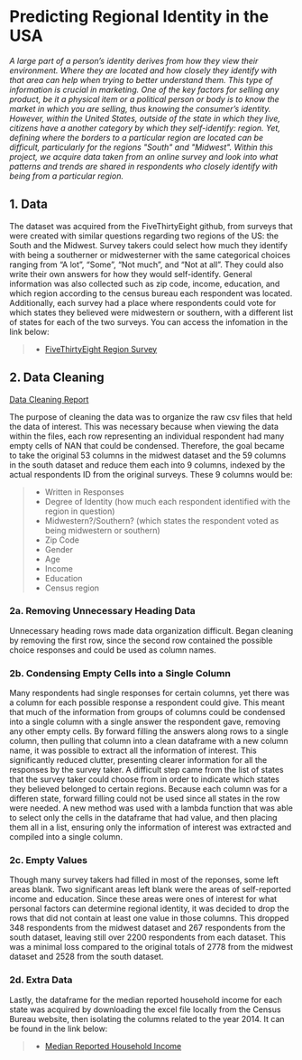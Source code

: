 # Predicting Regional Identity in the USA
*A large part of a person’s identity derives from how they view their environment. Where they are located and how closely they identify with that area can help when trying to better understand them. This type of information is crucial in marketing. One of the key factors for selling any product, be it a physical item or a political person or body is to know the market in which you are selling, thus knowing the consumer’s identity.
 However, within the United States, outside of the state in which they live, citizens have a another category by which they self-identify: region. Yet, defining where the borders to a particular region are located can be difficult, particularly for the regions "South" and "Midwest". Within this project, we acquire data taken from an online survey and look into what patterns and trends are shared in respondents who closely identify with being from a particular region.*

## 1. Data
The dataset was acquired from the FiveThirtyEight github, from surveys that were created with similar questions regarding two regions of the US: the South and the Midwest. Survey takers could select how much they identify with being a southerner or midwesterner with the same categorical choices ranging from “A lot”, “Some”, “Not much”,  and “Not at all”. They could also write their own answers for how they would self-identify. General information was also collected such as zip code, income, education, and which region according to the census bureau each respondent was located. Additionally, each survey had a place where respondents could vote for which states they believed were midwestern or southern, with a different list of states for each of the two surveys. You can access the infomation in the link below:

>* [FiveThirtyEight Region Survey](https://github.com/fivethirtyeight/data/tree/master/region-survey)

## 2. Data Cleaning
[Data Cleaning Report](https://docs.google.com/document/d/1rRdOTVYpGogHpm_7PXoXaa9j04V-bOYeCEMEfd5BXTg/edit)

The purpose of cleaning the data was to organize the raw csv files that held the data of interest. This was necessary because when viewing the data within the files, each row representing an individual respondent had many empty cells of NAN that could be condensed. Therefore, the goal became to take the original 53 columns in the midwest dataset and the 59 columns in the south dataset and reduce them each into 9 columns, indexed by the actual respondents ID from the original surveys. These 9 columns would be:

>* Written in Responses
>* Degree of Identity (how much each respondent identified with the region in question)
>* Midwestern?/Southern? (which states the respondent voted as being midwestern or southern)
>* Zip Code
>* Gender
>* Age
>* Income
>* Education
>* Census region

### 2a. Removing Unnecessary Heading Data

Unnecessary heading rows made data organization difficult. Began cleaning by removing the first row, since the second row contained the possible choice responses and could be used as column names.

### 2b. Condensing Empty Cells into a Single Column

Many respondents had single responses for certain columns, yet there was a column for each possible response a respondent could give. This meant that much of the information from groups of columns could be condensed into a single column with a single answer the respondent gave, removing any other empty cells. By forward filling the answers along rows to a single column, then pulling that column into a clean dataframe with a new column name, it was possible to extract all the information of interest. This significantly reduced clutter, presenting clearer information for all the responses by the survey taker.
A difficult step came from the list of states that the survey taker could choose from in order to indicate which states they believed belonged to certain regions. Because each column was for a differen state, forward filling could not be used since all states in the row were needed. A new method was used with a lambda function that was able to select only the cells in the dataframe that had value, and then placing them all in a list, ensuring only the information of interest was extracted and compiled into a single column.


### 2c. Empty Values

Though many survey takers had filled in most of the reponses, some left areas blank. Two significant areas left blank were the areas of self-reported income and education. Since these areas were ones of interest for what personal factors can determine regional identity, it was decided to drop the rows that did not contain at least one value in those columns. This dropped 348 respondents from the midwest dataset and 267 respondents from the south dataset, leaving still over 2200 respondents from each dataset. This was a minimal loss compared to the original totals of 2778 from the midwest dataset and  2528 from the south dataset.

### 2d. Extra Data

Lastly, the dataframe for the median reported household income for each state was acquired by downloading the excel file locally from the Census Bureau website, then isolating the columns related to the year 2014. It can be found in the link below:
>* [Median Reported Household Income](https://www.census.gov/data/tables/time-series/demo/income-poverty/historical-income-households.html)
